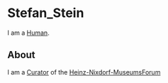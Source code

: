 # Stefan_Stein

I am a [Human](40000001.md).

## About

I am a [Curator](404.md) of the [Heinz-Nixdorf-MuseumsForum](199000011.md)

